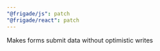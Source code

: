 ```yaml
---
"@frigade/js": patch
"@frigade/react": patch
---
```


Makes forms submit data without optimistic writes

